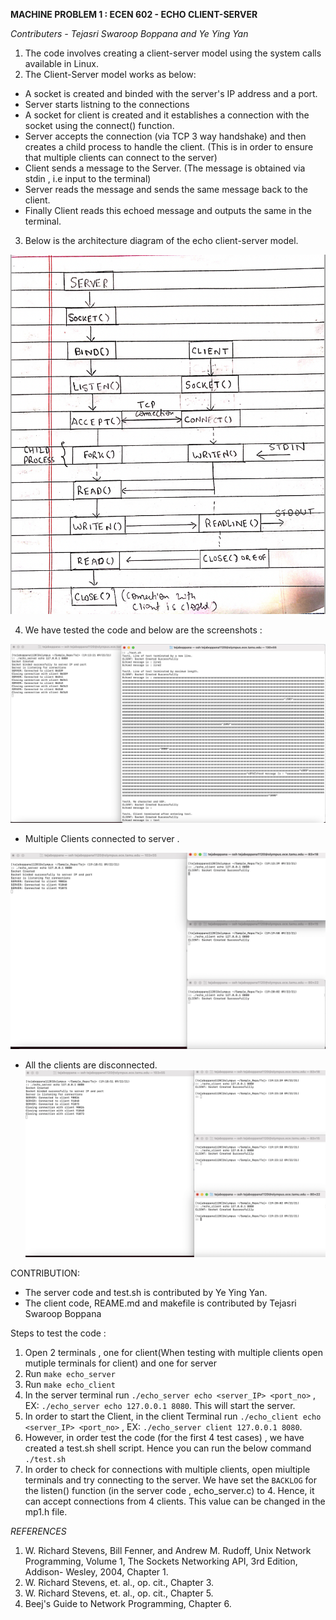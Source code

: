 **MACHINE PROBLEM 1 : ECEN 602 - ECHO CLIENT-SERVER**

*Contributers - Tejasri Swaroop Boppana and Ye Ying Yan*

1. The code involves creating a client-server model using the system calls available in Linux. 
2. The Client-Server model works as below:

- A socket is created and binded with the server's IP address and a port. 
- Server starts listning to the connections
- A socket for client is created and it establishes a connection with the socket using the connect() function.
- Server accepts the connection (via TCP 3 way handshake) and then creates a child process to handle the client. (This is in order to ensure that multiple clients can connect to the server)
- Client sends a message to the Server. (The message is obtained via stdin , i.e input to the terminal)
-  Server reads the message and sends the same message back to the client.
- Finally Client reads this echoed message and outputs the same in the terminal. 

3. Below is the architecture diagram of the echo client-server model. 

![](images/Architecture_Echo_Client-Server.png)




4. We have tested the code and below are the screenshots :


![](images/TesCase(1-4).png)

- Multiple Clients connected to server . 

![](images/Test-5_connection_established.png)

- All the clients are disconnected. 
![](images/Test-5_connection_terminated.png)

CONTRIBUTION:

- The server code and test.sh is contributed by Ye Ying Yan. 
- The client code, REAME.md and makefile is contributed by Tejasri Swaroop Boppana


Steps to test the code :

1. Open 2 terminals , one for client(When testing with multiple clients open mutiple terminals for client) and one for server 
2. Run `make echo_server` 
3. Run `make echo_client`
4. In the server terminal run  `./echo_server echo <server_IP> <port_no>` , EX: `./echo_server echo 127.0.0.1 8080`. This will start the server.
5. In order to start the Client, in the client Terminal run `./echo_client echo <server_IP> <port_no>` , EX: `./echo_server client 127.0.0.1 8080`.
6. However, in order test the code (for the first 4 test cases) , we have created a test.sh shell script. Hence you can run the below command 
     `./test.sh`
7. In order to check for connections with multiple clients, open miultiple terminals and try connecting to the server. We have set the `BACKLOG` for the listen() function (in the server code , echo_server.c) to 4. Hence, it can accept connections from 4 clients. This value can be changed in the mp1.h file. 

*REFERENCES*

1. W. Richard Stevens, Bill Fenner, and Andrew M. Rudoff, Unix Network Programming, Volume 1, The Sockets Networking API, 3rd Edition, Addison- Wesley, 2004, Chapter 1.
2. W. Richard Stevens, et. al., op. cit., Chapter 3.
3. W. Richard Stevens, et. al., op. cit., Chapter 5.
4. Beej's Guide to Network Programming, Chapter 6. 
